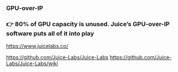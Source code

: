 ### GPU-over-IP
### 👉 80% of GPU capacity is unused. Juice’s GPU-over-IP software puts all of it into play
https://www.juicelabs.co/

https://github.com/Juice-Labs/Juice-Labs
https://github.com/Juice-Labs/Juice-Labs/wiki
